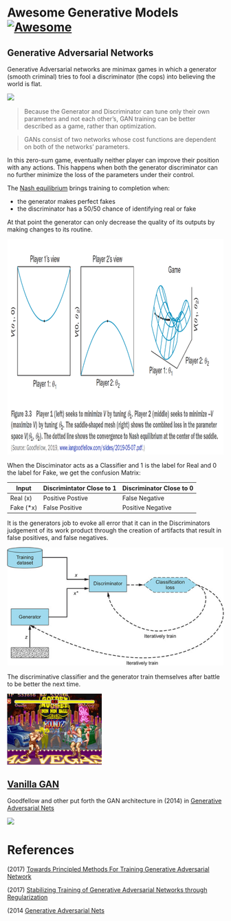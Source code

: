 #  Awesome Generative Models [![Awesome](https://cdn.rawgit.com/sindresorhus/awesome/d7305f38d29fed78fa85652e3a63e154dd8e8829/media/badge.svg)](https://github.com/sindresorhus/awesome)

## Generative Adversarial Networks

Generative Adversarial networks are minimax games in which a generator (smooth criminal) tries to fool a discriminator (the cops) into believing the world is flat. 

<img src="flat_earth.gif"  height="400" /> 

> Because the Generator and Discriminator can tune only their own parameters and not each other’s, GAN training can be better described as a game, rather than optimization.

> GANs consist of two networks whose cost functions are dependent on both of the networks’ parameters. 

In this zero-sum game, eventually neither player can improve their position with any actions. This happens when both the generator discriminator can no further minimize the loss of the parameters under their control.

The [Nash equilibrium](https://www.investopedia.com/terms/n/nash-equilibrium.asp#:~:text=The%20Nash%20equilibrium%20is%20a%20decision%2Dmaking%20theorem%20within%20game,the%20decisions%20of%20other%20players.) brings training to completion when: 
  * the generator makes perfect fakes
  * the discriminator has a 50/50 chance of identifying real or fake

At that point the generator can only decrease the quality of its outputs by making changes to its routine. 

<img src="gan_equal.png" height="500" />

When the Disciminator acts as a Classifier and 1 is the label for Real and 0 the label for Fake, we get the confusion Matrix: 

| Input | Discrimintator Close to 1 | Discriminator Close to 0 |
| ---- | ---- | --- | 
|Real (x) | Positive Postive | False Negative |
| Fake (*x) | False Positive | Positive Negative |

It is the generators job to evoke all error that it can in the Discriminators judgement of its work product through the creation of artifacts that result in false positives, and false negatives. 

![Gans](gan.jpg)

The discriminative classifier and the generator train themselves after battle to be better the next time.

<img src="sf.gif" />


## [Vanilla GAN](https://youtu.be/HGYYEUSm-0Q)

Goodfellow and other put forth the GAN architecture in (2014) in [Generative Adversarial Nets](https://arxiv.org/pdf/1406.2661.pdf)

<img src="https://render.githubusercontent.com/render/math?math=\large \min G \max D V(D,G) = \mathbbm{E}_x~p data(x) [logD(x)] + E_z~p_z(z)[log(1 - D(G(Z)))]">


# References

(2017) [Towards Principled Methods For Training Generative Adversarial Network](https://arxiv.org/pdf/1701.04862.pdf)

(2017) [Stabilizing Training of Generative Adversarial Networks through Regularization](https://arxiv.org/pdf/1705.09367.pdf)

(2014 [Generative Adversarial Nets](https://arxiv.org/pdf/1406.2661.pdf)

